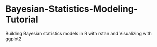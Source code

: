 # Bayesian-Statistics-Modeling-Tutorial
Building Bayesian statistics models in R with rstan and Visualizing with ggplot2
